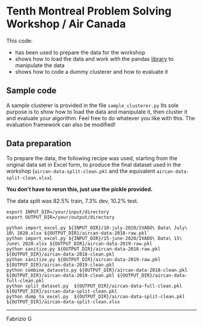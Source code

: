 # Tenth Montreal Problem Solving Workshop / Air Canada
This code:
* has been used to prepare the data for the workshop
* shows how to load the data and work with the pandas [library](http://pandas.pydata.org/) to manipulate the data
* shows how to code a dummy clusterer and how to evaluate it 

## Sample code

A sample clusterer is provided in the file `sample_clusterer.py` Its sole purpose is to show how to load the data 
and manipulate it, then cluster it and evaluate your algorithm. Feel free to do whatever you like with this.
The evaluation framework can also be modified! 

## Data preparation
To prepare the data, the following recipe was used, starting from the original data set in Excel form, to produce the 
final dataset used in the workshop (`aircan-data-split-clean.pkl` and the equivalent `aircan-data-split-clean.xlsx`).

**You don't have to rerun this, just use the pickle provided.**

The data split was 82.5% train, 7.3% dev, 10.2% test.

```
export INPUT_DIR=/your/input/directory
export OUTPUT_DIR=/your/output/directory

python import_excel.py ${INPUT_DIR}/10-july-2020/IVADO\ Data\ July\ 10\ 2020.xlsx ${OUTPUT_DIR}/aircan-data-2018-raw.pkl`
python import_excel.py ${INPUT_DIR}/15-june-2020/IVADO\ Data\ 15\ June\ 2020.xlsx ${OUTPUT_DIR}/aircan-data-2019-raw.pkl
python sanitize.py ${OUTPUT_DIR}/aircan-data-2018-raw.pkl ${OUTPUT_DIR}/aircan-data-2018-clean.pkl
python sanitize.py ${OUTPUT_DIR}/aircan-data-2019-raw.pkl ${OUTPUT_DIR}/aircan-data-2019-clean.pkl
python combine_datasets.py ${OUTPUT_DIR}/aircan-data-2018-clean.pkl ${OUTPUT_DIR}/aircan-data-2019-clean.pkl ${OUTPUT_DIR}/aircan-data-full-clean.pkl
python split_dataset.py  ${OUTPUT_DIR}/aircan-data-full-clean.pkl  ${OUTPUT_DIR}/aircan-data-split-clean.pkl
python dump_to_excel.py  ${OUTPUT_DIR}/aircan-data-split-clean.pkl ${OUTPUT_DIR}/aircan-data-split-clean.xlsx
```

---
Fabrizio G
